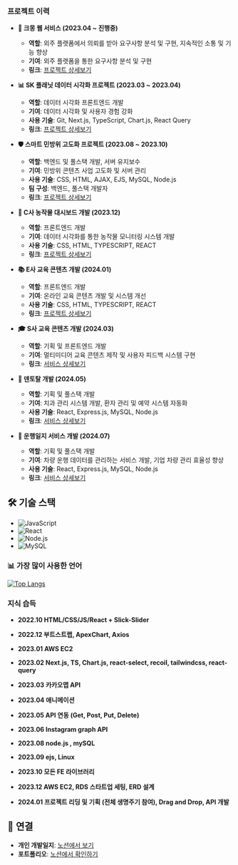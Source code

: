 ### 프로젝트 이력

- **🐾 크몽 웹 서비스 (2023.04 ~ 진행중)**  
  - **역할**: 외주 플랫폼에서 의뢰를 받아 요구사항 분석 및 구현, 지속적인 소통 및 기능 향상  
  - **기여**: 외주 플랫폼을 통한 요구사항 분석 및 구현  
  - **링크**: [프로젝트 상세보기](https://www.notion.so/ba338c2d3f644a80b8a200ad1a3cad90)

- **📊 SK 플래닛 데이터 시각화 프로젝트 (2023.03 ~ 2023.04)**  
  - **역할**: 데이터 시각화 프론트엔드 개발  
  - **기여**: 데이터 시각화 및 사용자 경험 강화  
  - **사용 기술**: Git, Next.js, TypeScript, Chart.js, React Query  
  - **링크**: [프로젝트 상세보기](https://www.notion.so/SK-fc5e2fb0f4cd403b90542f7e653040d2)

- **🛡️ 스마트 민방위 고도화 프로젝트 (2023.08 ~ 2023.10)**  
  - **역할**: 백엔드 및 풀스택 개발, 서버 유지보수  
  - **기여**: 민방위 콘텐츠 사업 고도화 및 서버 관리  
  - **사용 기술**: CSS, HTML, AJAX, EJS, MySQL, Node.js  
  - **팀 구성**: 백엔드, 풀스택 개발자  
  - **링크**: [프로젝트 상세보기](https://www.notion.so/4ae2cfa5f0d141598925b632c6bd62f6)

- **🌾 C사 농작물 대시보드 개발 (2023.12)**  
  - **역할**: 프론트엔드 개발  
  - **기여**: 데이터 시각화를 통한 농작물 모니터링 시스템 개발
  - **사용 기술**: CSS, HTML, TYPESCRIPT, REACT   
  - **링크**: [프로젝트 상세보기](https://www.notion.so/089ff8c90e6a4549b75dc777eff7734d?p=cb1c27d1d36a48749a3d31f4b042d3d3&pm=c)

- **📚 E사 교육 콘텐츠 개발 (2024.01)**  
  - **역할**: 프론트엔드 개발  
  - **기여**: 온라인 교육 콘텐츠 개발 및 시스템 개선
  - **사용 기술**: CSS, HTML, TYPESCRIPT, REACT   
  - **링크**: [프로젝트 상세보기](https://www.notion.so/089ff8c90e6a4549b75dc777eff7734d?p=ff73a8bc30aa4ef492b5cd8bf404c3a7&pm=c)
   
- **🎓 S사 교육 콘텐츠 개발 (2024.03)**  
  - **역할**: 기획 및 프론트엔드 개발  
  - **기여**: 멀티미디어 교육 콘텐츠 제작 및 사용자 피드백 시스템 구현  
  - **링크**: [서비스 상세보기](sharonsat.com)

- **🏥 덴토탈 개발 (2024.05)**  
  - **역할**: 기획 및 풀스택 개발  
  - **기여**: 치과 관리 시스템 개발, 환자 관리 및 예약 시스템 자동화  
  - **사용 기술**: React, Express.js, MySQL, Node.js  
  - **링크**: [서비스 상세보기](dentotal.co.kr)
   
- **🚗 운행일지 서비스 개발 (2024.07)**  
  - **역할**: 기획 및 풀스택 개발  
  - **기여**: 차량 운행 데이터를 관리하는 서비스 개발, 기업 차량 관리 효율성 향상  
  - **사용 기술**: React, Express.js, MySQL, Node.js  
  - **링크**: [서비스 상세보기](krdriver.com)
  

## 🛠 기술 스택
- ![JavaScript](https://img.shields.io/badge/javascript-F7DF1E?style=for-the-badge&logo=javascript&logoColor=black)
- ![React](https://img.shields.io/badge/react-61DAFB?style=for-the-badge&logo=react&logoColor=black)
- ![Node.js](https://img.shields.io/badge/node.js-339933?style=for-the-badge&logo=Node.js&logoColor=white)
- ![MySQL](https://img.shields.io/badge/mysql-4479A1?style=for-the-badge&logo=mysql&logoColor=white)

### 📊 가장 많이 사용한 언어
[![Top Langs](https://github-readme-stats.vercel.app/api/top-langs/?username=pabang0620)](https://github.com/pabang0620/github-readme-stats)

### 지식 습득

- **2022.10 HTML/CSS/JS/React + Slick-Slider**

- **2022.12 부트스트랩, ApexChart, Axios**

- **2023.01  AWS EC2**

- **2023.02 Next.js, TS, Chart.js, react-select, recoil, tailwindcss, react-query**

- **2023.03 카카오맵 API**

- **2023.04 애니메이션**

- **2023.05 API 연동 (Get, Post, Put, Delete)**

- **2023.06 Instagram graph API**

- **2023.08 node.js , mySQL**

- **2023.09 ejs, Linux**

- **2023.10 모든 FE 라이브러리**

- **2023.12 AWS EC2, RDS 스타트업 세팅, ERD 설계**

- **2024.01 프로젝트 리딩 및 기획 (전체 생명주기 참여), Drag and Drop, API 개발**

## 🔗 연결
- **개인 개발일지**: [노션에서 보기](https://www.notion.so/dbdcc66c9db6405ab756d27c6f79e1fe)
- **포트폴리오**: [노션에서 확인하기](https://www.notion.so/089ff8c90e6a4549b75dc777eff7734d)

